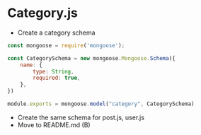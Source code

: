 # Category.js

* Create a category schema
```js
const mongoose = require('mongoose');

const CategorySchema = new mongoose.Mongoose.Schema({
    name: {
        type: String,
        required: true,
    },
})

module.exports = mongoose.model("category", CategorySchema)
```
* Create the same schema for post.js, user.js
* Move to README.md (B)
